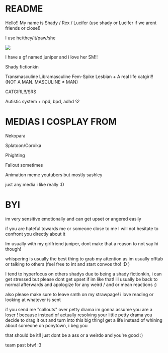 # README
Hello!! My name is Shady / Rex / Lucifer (use shady or Lucifer if we arent friends or close!)

I use he/they/it/paw/she

![](https://files.catbox.moe/avxn3a.webp)

I have a gf named juniper and i love her SM!!

Shady fictionkin

Transmasculine Libramasculine Fem-Spike Lesbian + A real life catgirl!! (NOT A MAN. MASCULINE ≠ MAN)

CATGIRL!!/SRS

Autistic system + npd, bpd, adhd ♡
# MEDIAS I COSPLAY FROM
Nekopara

Splatoon/Coroika

Phighting

Fallout sometimes

Animation meme youtubers but mostly sashley

just any media i like really :D

# BYI

im very sensitive emotionally and can get upset or angered easily

if you are hateful towards me or someone close to me I will not hesitate to confront you directly about it

Im usually with my girlfriend juniper, dont make that a reason to not say hi though!

whispering is usually the best thing to grab my attention as im usually offtab or talking to others (feel free to int and start convos tho! :D )

I tend to hyperfocus on others shadys due to being a shady fictionkin, i can get stressed but please dont get upset if im like that! ill usually be back to normal afterwards and apologize for any weird / and or mean reactions :)

also please make sure to leave smth on my strawpage! i love reading or looking at whatever is sent

if you send me "callouts" over petty drama im gonna assume you are a loser ! because instead of actually resolving your little petty drama you decide to drag it out and turn into this big thing! get a life instead of whining about someone on ponytown, i beg you

that should be it!! just dont be a ass or a weirdo and you're good :)

team past btw! :3
